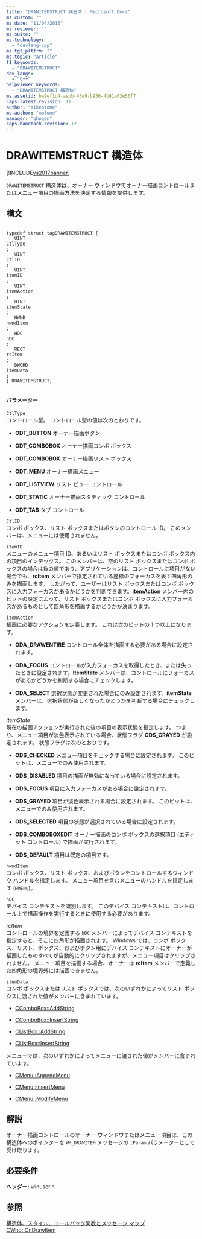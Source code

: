 ```yaml
---
title: "DRAWITEMSTRUCT 構造体 | Microsoft Docs"
ms.custom: ""
ms.date: "11/04/2016"
ms.reviewer: ""
ms.suite: ""
ms.technology: 
  - "devlang-cpp"
ms.tgt_pltfrm: ""
ms.topic: "article"
f1_keywords: 
  - "DRAWITEMSTRUCT"
dev_langs: 
  - "C++"
helpviewer_keywords: 
  - "DRAWITEMSTRUCT 構造体"
ms.assetid: ba9ef1d4-aebb-45e9-b956-4b81a02e50f7
caps.latest.revision: 11
author: "mikeblome"
ms.author: "mblome"
manager: "ghogen"
caps.handback.revision: 12
---
```

# DRAWITEMSTRUCT 構造体
[!INCLUDE[vs2017banner](../../assembler/inline/includes/vs2017banner.md)]

`DRAWITEMSTRUCT` 構造体は、オーナー ウィンドウでオーナー描画コントロールまたはメニュー項目の描画方法を決定する情報を提供します。  
  
## 構文  
  
```  
  
typedef struct tagDRAWITEMSTRUCT {  
   UINT   
CtlType  
;  
   UINT   
CtlID  
;  
   UINT   
itemID  
;  
   UINT   
itemAction  
;  
   UINT   
itemState  
;  
   HWND   
hwndItem  
;  
   HDC   
hDC  
;  
   RECT   
rcItem  
;  
   DWORD   
itemData  
;  
} DRAWITEMSTRUCT;  
  
```  
  
#### パラメーター  
 `CtlType`  
 コントロール型。 コントロール型の値は次のとおりです。  
  
-   **ODT\_BUTTON** オーナー描画ボタン  
  
-   **ODT\_COMBOBOX** オーナー描画コンボ ボックス  
  
-   **ODT\_COMBOBOX** オーナー描画リスト ボックス  
  
-   **ODT\_MENU** オーナー描画メニュー  
  
-   **ODT\_LISTVIEW** リスト ビュー コントロール  
  
-   **ODT\_STATIC** オーナー描画スタティック コントロール  
  
-   **ODT\_TAB** タブ コントロール  
  
 `CtlID`  
 コンボ ボックス、リスト ボックスまたはボタンのコントロール ID。 このメンバーは、メニューには使用されません。  
  
 `itemID`  
 メニューのメニュー項目 ID、あるいはリスト ボックスまたはコンボ ボックス内の項目のインデックス。 このメンバーは、空のリスト ボックスまたはコンボ ボックスの場合は負の値であり、アプリケーションは、コントロールに項目がない場合でも、**rcItem** メンバーで指定されている座標のフォーカスを表す四角形のみを描画します。 したがって、ユーザーはリスト ボックスまたはコンボ ボックスに入力フォーカスがあるかどうかを判断できます。**itemAction** メンバー内のビットの設定によって、リスト ボックスまたはコンボ ボックスに入力フォーカスがあるものとして四角形を描画するかどうかが決まります。  
  
 `itemAction`  
 描画に必要なアクションを定義します。 これは次のビットの 1 つ以上になります。  
  
-   **ODA\_DRAWENTIRE** コントロール全体を描画する必要がある場合に設定されます。  
  
-   **ODA\_FOCUS** コントロールが入力フォーカスを取得したとき、または失ったときに設定されます。**ItemState** メンバーは、コントロールにフォーカスがあるかどうかを判断する場合にチェックします。  
  
-   **ODA\_SELECT** 選択状態が変更された場合にのみ設定されます。**itemState** メンバーは、選択状態が新しくなったかどうかを判断する場合にチェックします。  
  
 *itemState*  
 現在の描画アクションが実行された後の項目の表示状態を指定します。 つまり、メニュー項目が淡色表示されている場合、状態フラグ **ODS\_GRAYED** が設定されます。 状態フラグは次のとおりです。  
  
-   **ODS\_CHECKED** メニュー項目をチェックする場合に設定されます。 このビットは、メニューでのみ使用されます。  
  
-   **ODS\_DISABLED** 項目の描画が無効になっている場合に設定されます。  
  
-   **ODS\_FOCUS** 項目に入力フォーカスがある場合に設定されます。  
  
-   **ODS\_GRAYED** 項目が淡色表示される場合に設定されます。 このビットは、メニューでのみ使用されます。  
  
-   **ODS\_SELECTED** 項目の状態が選択されている場合に設定されます。  
  
-   **ODS\_COMBOBOXEDIT** オーナー描画のコンボ ボックスの選択項目 \(エディット コントロール\) で描画が実行されます。  
  
-   **ODS\_DEFAULT** 項目は既定の項目です。  
  
 `hwndItem`  
 コンボ ボックス、リスト ボックス、およびボタンをコントロールするウィンドウ ハンドルを指定します。 メニュー項目を含むメニューのハンドルを指定します \(`HMENU`\)。  
  
 `hDC`  
 デバイス コンテキストを識別します。 このデバイス コンテキストは、コントロール上で描画操作を実行するときに使用する必要があります。  
  
 *rcItem*  
 コントロールの境界を定義する `hDC` メンバーによってデバイス コンテキストを指定すると、そこに四角形が描画されます。 Windows では、コンボ ボックス、リスト、ボックス、およびボタン用にデバイス コンテキストにオーナーが描画したものすべてが自動的にクリップされますが、メニュー項目はクリップされません。 メニュー項目を描画する場合、オーナーは **rcItem** メンバーで定義した四角形の境界外には描画できません。  
  
 `itemData`  
 コンボ ボックスまたはリスト ボックスでは、次のいずれかによってリスト ボックスに渡された値がメンバーに含まれています。  
  
-   [CComboBox::AddString](../Topic/CComboBox::AddString.md)  
  
-   [CComboBox::InsertString](../Topic/CComboBox::InsertString.md)  
  
-   [CListBox::AddString](../Topic/CListBox::AddString.md)  
  
-   [CListBox::InsertString](../Topic/CListBox::InsertString.md)  
  
 メニューでは、次のいずれかによってメニューに渡された値がメンバーに含まれています。  
  
-   [CMenu::AppendMenu](../Topic/CMenu::AppendMenu.md)  
  
-   [CMenu::InsertMenu](../Topic/CMenu::InsertMenu.md)  
  
-   [CMenu::ModifyMenu](../Topic/CMenu::ModifyMenu.md)  
  
## 解説  
 オーナー描画コントロールのオーナー ウィンドウまたはメニュー項目は、この構造体へのポインターを `WM_DRAWITEM` メッセージの `lParam` パラメーターとして受け取ります。  
  
## 必要条件  
 **ヘッダー:** winuser.h  
  
## 参照  
 [構造体、スタイル、コールバック関数とメッセージ マップ](../../mfc/reference/structures-styles-callbacks-and-message-maps.md)   
 [CWnd::OnDrawItem](../Topic/CWnd::OnDrawItem.md)